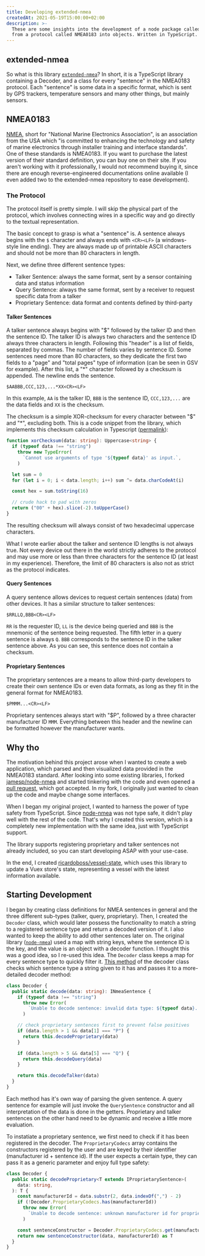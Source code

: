 ```yaml
---
title: Developing extended-nmea
createdAt: 2021-05-19T15:00:00+02:00
description: >-
  These are some insights into the development of a node package called extended-nmea, which decodes a stream of text
  from a protocol called NMEA0183 into objects. Written in TypeScript.
---
```


## extended-nmea

So what is this library [`extended-nmea`][1]? In short, it is a TypeScript library containing a Decoder, and a class for
every "sentence" in the NMEA0183 protocol. Each "sentence" is some data in a specific format, which is sent by GPS
trackers, temperature sensors and many other things, but mainly sensors.

## NMEA0183

[NMEA][2], short for "National Marine Electronics Association", is an association from the USA which "is committed to
enhancing the technology and safety of marine electronics through installer training and interface standards".
One of these standards is NMEA0183. If you want to purchase the latest version of their standard definition, you can
buy one on their site. If you aren't working with it professionally, I would not recommend buying it, since there are
enough reverse-engineered documentations online available (I even added two to the extended-nmea repository to ease
development).

### The Protocol

The protocol itself is pretty simple. I will skip the physical part of the protocol, which involves connecting wires in
a specific way and go directly to the textual representation.

The basic concept to grasp is what a "sentence" is. A sentence always begins with the `$` character and always ends with
`<CR><LF>` (a windows-style line ending). They are always made up of printable ASCII characters and should not be more
than 80 characters in length.

Next, we define three different sentence types:

- Talker Sentence: always the same format, sent by a sensor containing data and status information
- Query Sentence: always the same format, sent by a receiver to request specific data from a talker
- Proprietary Sentence: data format and contents defined by third-party

#### Talker Sentences

A talker sentence always begins with "$" followed by the talker ID and then the sentence ID. The talker ID is always two
characters and the sentence ID always three characters in length. Following this "header" is a list of fields, separated
by commas. The number of fields varies by sentence ID. Some sentences need more than 80 characters, so they dedicate the
first two fields to a "page" and "total pages" type of information (can be seen in GSV for example).
After this list, a "\*" character followed by a checksum is appended. The newline ends the sentence.

```
$AABBB,CCC,123,...*XX<CR><LF>
```

In this example, `AA` is the talker ID, `BBB` is the sentence ID, `CCC,123,...` are the data fields and `XX` is the
checksum.

The checksum is a simple XOR-checksum for every character between "$" and "\*", excluding both. This is a code snippet
from the library, which implements this checksum calculation in Typescript ([permalink][4]):

```typescript
function xorChecksum(data: string): Uppercase<string> {
  if (typeof data !== "string")
    throw new TypeError(
      `Cannot use arguments of type '${typeof data}' as input.`,
    )

  let sum = 0
  for (let i = 0; i < data.length; i++) sum ^= data.charCodeAt(i)

  const hex = sum.toString(16)

  // crude hack to pad with zeros
  return ("00" + hex).slice(-2).toUpperCase()
}
```

The resulting checksum will always consist of two hexadecimal uppercase characters.

What I wrote earlier about the talker and sentence ID lengths is not always true. Not every device out there in the
world strictly adheres to the protocol and may use more or less than three characters for the sentence ID (at least in
my experience). Therefore, the limit of 80 characters is also not as strict as the protocol indicates.

#### Query Sentences

A query sentence allows devices to request certain sentences (data) from other devices. It has a similar structure to
talker sentences:

```
$RRLLQ,BBB<CR><LF>
```

`RR` is the requester ID, `LL` is the device being queried and `BBB` is the mnemonic of the sentence being requested.
The fifth letter in a query sentence is always `Q`. `BBB` corresponds to the sentence ID in the talker sentence above.
As you can see, this sentence does not contain a checksum.

#### Proprietary Sentences

The proprietary sentences are a means to allow third-party developers to create their own sentence IDs or even data
formats, as long as they fit in the general format for NMEA0183.

```
$PMMM...<CR><LF>
```

Proprietary sentences always start with "$P", followed by a three character manufacturer ID `MMM`. Everything between this
header and the newline can be formatted however the manufacturer wants.

## Why tho

The motivation behind this project arose when I wanted to create a web application, which parsed and then visualized
data provided in the NMEA0183 standard. After looking into some existing libraries, I forked [jamesp/node-nmea][3] and
started tinkering with the code and even opened a [pull request][6], which got accepted. In my fork, I originally just
wanted to clean up the code and maybe change some interfaces.

When I began my original project, I wanted to harness the power of type safety from TypeScript. Since [node-nmea][3] was
not type safe, it didn't play well with the rest of the code. That's why I created this version, which is a
completely new implementation with the same idea, just with TypeScript support.

The library supports registering proprietary and talker sentences not already included, so you can start developing ASAP
with your use-case.

In the end, I created [ricardoboss/vessel-state][5], which uses this library to update a Vuex store's state,
representing a vessel with the latest information available.

## Starting Development

I began by creating class definitions for NMEA sentences in general and the three different sub-types (talker, query,
proprietary). Then, I created the `Decoder` class, which would later possess the functionality to match a string to a
registered sentence type and return a decoded version of it. I also wanted to keep the ability to add other sentences
later on. The original library ([`node-nmea`][3]) used a map with string keys, where the sentence ID is the key, and the
value is an object with a decoder function. I thought this was a good idea, so I re-used this idea. The `Decoder` class
keeps a map for every sentence type to quickly filter it. [This method][7] of the decoder class checks which sentence type
a string given to it has and passes it to a more-detailed decoder method:

```typescript
class Decoder {
  public static decode(data: string): INmeaSentence {
    if (typeof data !== "string")
      throw new Error(
        `Unable to decode sentence: invalid data type: ${typeof data}. Only strings are supported.`,
      )

    // check proprietary sentences first to prevent false positives
    if (data.length > 1 && data[1] === "P") {
      return this.decodeProprietary(data)
    }

    if (data.length > 5 && data[5] === "Q") {
      return this.decodeQuery(data)
    }

    return this.decodeTalker(data)
  }
}
```

Each method has it's own way of parsing the given sentence. A query sentence for example will just invoke the
`QuerySentence` constructor and all interpretation of the data is done in the getters. Proprietary and talker sentences
on the other hand need to be dynamic and receive a little more evaluation.

To instatiate a proprietary sentence, we first need to check if it has been registered in the decoder. The
`ProprietaryCodecs` array contains the constructors registered by the user and are keyed by their identifier
(manufacturer id + sentence id). If the user expects a certain type, they can pass it as a generic parameter and enjoy
full type safety:

```typescript
class Decoder {
  public static decodeProprietary<T extends IProprietarySentence>(
    data: string,
  ): T {
    const manufacturerId = data.substr(2, data.indexOf(",") - 2)
    if (!Decoder.ProprietaryCodecs.has(manufacturerId))
      throw new Error(
        `Unable to decode sentence: unknown manufacturer id for proprietary sentence: ${manufacturerId}`,
      )

    const sentenceConstructor = Decoder.ProprietaryCodecs.get(manufacturerId)
    return new sentenceConstructor(data, manufacturerId) as T
  }
}
```

[1]: https://npmjs.com/package/extended-nmea
[2]: https://www.nmea.org/
[3]: https://github.com/jamesp/node-nmea
[4]: https://github.com/ricardoboss/extended-nmea/blob/eed9a9e3a24068c17b486aa0a7b1d9837bfae367/src/helpers.ts#L10
[5]: https://github.com/ricardoboss/vessel-state
[6]: https://github.com/jamesp/node-nmea/pull/24
[7]: https://github.com/ricardoboss/extended-nmea/blob/eed9a9e3a24068c17b486aa0a7b1d9837bfae367/src/decoder.ts#L43

